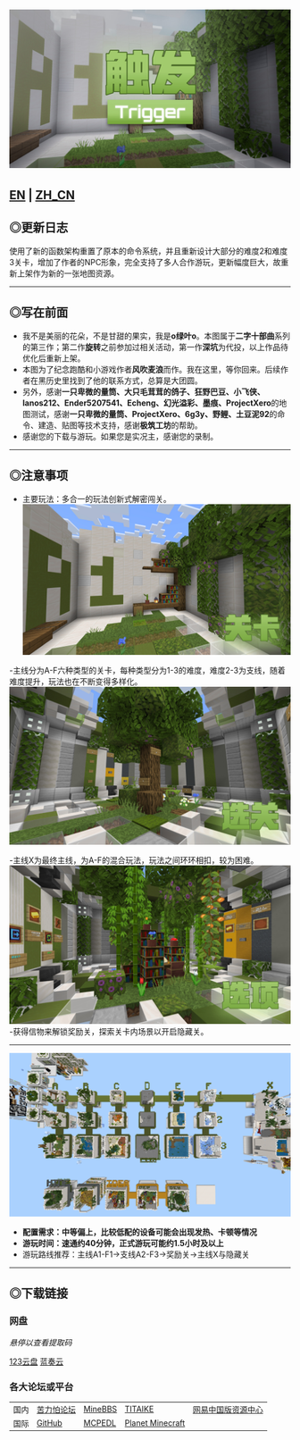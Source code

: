 # ![触发封面](./world_icon.jpeg)

## [EN](./README_EN.md "English") | [ZH_CN](./README.md "简体中文")

## ◎更新日志

使用了新的函数架构重置了原本的命令系统，并且重新设计大部分的难度2和难度3关卡，增加了作者的NPC形象，完全支持了多人合作游玩，更新幅度巨大，故重新上架作为新的一张地图资源。

---

## ◎写在前面

- 我不是美丽的花朵，不是甘甜的果实，我是**o绿叶o**。本图属于**二字十部曲**系列的第三作；第二作**旋转**之前参加过相关活动，第一作**深坑**为代投，以上作品待优化后重新上架。
- 本图为了纪念跑酷和小游戏作者**风吹麦浪**而作。我在这里，等你回来。后续作者在黑历史里找到了他的联系方式，总算是大团圆。
- 另外，感谢**一只卑微的量筒、大只毛茸茸的鸽子、狂野巴豆、小飞侠、lanos212、Ender5207541、Echeng、幻光溢彩、墨痕、ProjectXero**的地图测试，感谢**一只卑微的量筒、ProjectXero、6g3y、野鲤、土豆泥92**的命令、建造、贴图等技术支持，感谢**极筑工坊**的帮助。
- 感谢您的下载与游玩。如果您是实况主，感谢您的录制。

---

## ◎注意事项

- 主要玩法：多合一的玩法创新式解密闯关。
![关卡内](./image/README/gallery/in_level.jpg)

-主线分为A-F六种类型的关卡，每种类型分为1-3的难度，难度2-3为支线，随着难度提升，玩法也在不断变得多样化。
![选关](./image/README/gallery/hall.jpg)

-主线X为最终主线，为A-F的混合玩法，玩法之间环环相扣，较为困难。
![选项](./image/README/gallery/option.jpg)
-获得信物来解锁奖励关，探索关卡内场景以开启隐藏关。

---

![关卡一览](./image/README/gallery/all_levels.png)

- **配置需求：中等偏上，比较低配的设备可能会出现发热、卡顿等情况**
- **游玩时间：速通约40分钟，正式游玩可能约1.5小时及以上**
- 游玩路线推荐：主线A1-F1→支线A2-F3→奖励关→主线X与隐藏关

---

## ◎下载链接

### 网盘

_悬停以查看提取码_

[123云盘](https://www.123684.com/s/wIwKTd-kua6d "提取码:6Pa7")
[蓝奏云](https://wwum.lanzoub.com/b0180j3na "密码:Leaf")

### 各大论坛或平台

| | | | | |
| --- | --- | --- | --- | --- |
|国内|[苦力怕论坛](https://klpbbs.com/thread-159914-1-1.html)|[MineBBS](https://www.minebbs.com/resources/11303/) |[TITAIKE](https://www.titaike.cn/6649.html)|[网易中国版资源中心](https://resource-minecraft.h5.163.com/#/detail?uid=2156009524&id=4678791372825514220 "搜索地图名：触发+，组件码：2351523")
|国际|[GitHub](https://github.com/GreeLeaf2580/Trigger)|[MCPEDL](https://mcpedl.com/trigger/)|[Planet Minecraft](https://www.planetminecraft.com/project/trigger-6600634/)
